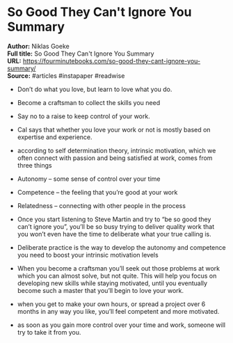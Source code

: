 # So Good They Can't Ignore You Summary

**Author:** Niklas Goeke  
**Full title:** So Good They Can't Ignore You Summary  
**URL:** https://fourminutebooks.com/so-good-they-cant-ignore-you-summary/  
**Source:** #articles #instapaper #readwise

- Don’t do what you love, but learn to love what you do. 
   
- Become a craftsman to collect the skills you need 
   
- Say no to a raise to keep control of your work. 
   
- Cal says that whether you love your work or not is mostly based on expertise and experience. 
   
- according to self determination theory, intrinsic motivation, which we often connect with passion and being satisfied at work, comes from three things 
   
- Autonomy – some sense of control over your time 
   
- Competence – the feeling that you’re good at your work 
   
- Relatedness – connecting with other people in the process 
   
- Once you start listening to Steve Martin and try to “be so good they can’t ignore you”, you’ll be so busy trying to deliver quality work that you won’t even have the time to deliberate what your true calling is. 
   
- Deliberate practice is the way to develop the autonomy and competence you need to boost your intrinsic motivation levels 
   
- When you become a craftsman you’ll seek out those problems at work which you can almost solve, but not quite. This will help you focus on developing new skills while staying motivated, until you eventually become such a master that you’ll begin to love your work. 
   
- when you get to make your own hours, or spread a project over 6 months in any way you like, you’ll feel competent and more motivated. 
   
- as soon as you gain more control over your time and work, someone will try to take it from you. 
   
